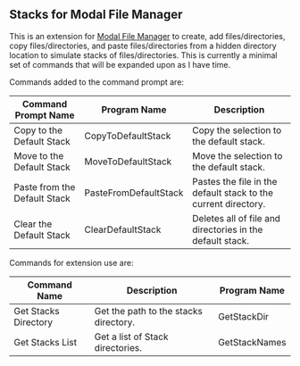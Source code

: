 ## Stacks for Modal File Manager

This is an extension for [Modal File Manager](https://GitHub.com/raguay/ModalFileManager) to create, add files/directories, copy files/directories, and paste files/directories from a hidden directory location to simulate stacks of files/directories. This is currently a minimal set of commands that will be expanded upon as I have time.

Commands added to the command prompt are:

| Command Prompt Name | Program Name | Description |
| --- | --------- | ------- |
| Copy to the Default Stack | CopyToDefaultStack | Copy the selection to the default stack. |
| Move to the Default Stack | MoveToDefaultStack | Move the selection to the default stack. |
| Paste from the Default Stack | PasteFromDefaultStack | Pastes the file in the default stack to the current directory. |
| Clear the Default Stack | ClearDefaultStack | Deletes all of file and directories in the default stack. |

Commands for extension use are:

| Command Name | Description | Program Name |
| --- | ------ | --- |
| Get Stacks Directory | Get the path to the stacks directory. | GetStackDir | 
| Get Stacks List | Get a list of Stack directories. | GetStackNames |

